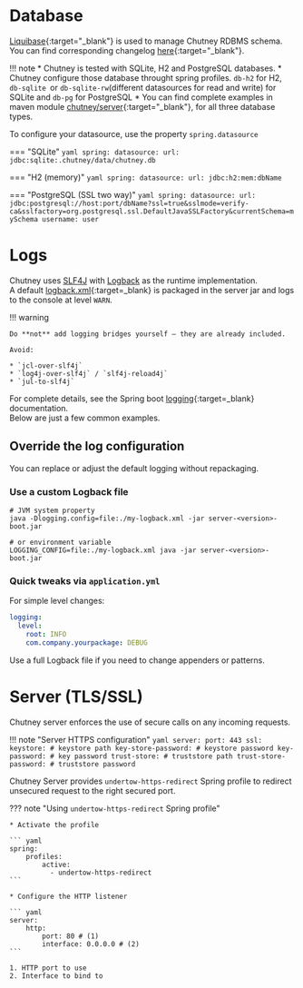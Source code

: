 <!--
  ~ SPDX-FileCopyrightText: 2017-2024 Enedis
  ~
  ~ SPDX-License-Identifier: Apache-2.0
  ~
-->

# Database

[Liquibase](https://www.liquibase.org/){:target="_blank"} is used to manage Chutney RDBMS schema.  
You can find corresponding changelog [here](https://github.com/Enedis-OSS/chutney/blob/main/chutney/server/src/main/resources/changelog/db.changelog-master.xml){:target="_blank"}.

!!! note
    * Chutney is tested with SQLite, H2 and PostgreSQL databases. 
    * Chutney configure those database throught spring profiles. `db-h2` for H2, `db-sqlite `or `db-sqlite-rw`(different datasources for read and write) for SQLite and `db-pg` for PostgreSQL
    * You can find complete examples in maven module [chutney/server](https://github.com/Enedis-OSS/chutney/tree/main/chutney/server){:target="_blank"}, for all three database types.

To configure your datasource, use the property `spring.datasource`

=== "SQLite"
    ``` yaml
    spring:
        datasource:
            url: jdbc:sqlite:.chutney/data/chutney.db
    ```

=== "H2 (memory)"
    ``` yaml
    spring:
        datasource:
            url: jdbc:h2:mem:dbName
    ```

=== "PostgreSQL (SSL two way)"
    ``` yaml
    spring:
        datasource:
            url: jdbc:postgresql://host:port/dbName?ssl=true&sslmode=verify-ca&sslfactory=org.postgresql.ssl.DefaultJavaSSLFactory&currentSchema=mySchema
            username: user
    ```

# Logs

Chutney uses [SLF4J](https://www.slf4j.org/) with [Logback](https://logback.qos.ch/) as the runtime implementation.  
A default [logback.xml](https://github.com/Enedis-OSS/chutney/blob/main/chutney/server/src/main/resources/logback.xml){:target=_blank} is packaged in the server jar and logs to the console at level `WARN`.

!!! warning
    
    Do **not** add logging bridges yourself — they are already included.  
    
    Avoid:    
    
    * `jcl-over-slf4j`  
    * `log4j-over-slf4j` / `slf4j-reload4j`  
    * `jul-to-slf4j`

For complete details, see the Spring boot [logging](https://docs.spring.io/spring-boot/reference/features/logging.html){:target=_blank} documentation.  
Below are just a few common examples.

## Override the log configuration

You can replace or adjust the default logging without repackaging.

### Use a custom Logback file

```shell
# JVM system property
java -Dlogging.config=file:./my-logback.xml -jar server-<version>-boot.jar

# or environment variable
LOGGING_CONFIG=file:./my-logback.xml java -jar server-<version>-boot.jar
```

### Quick tweaks via `application.yml`

For simple level changes:

```yaml
logging:
  level:
    root: INFO
    com.company.yourpackage: DEBUG
```

Use a full Logback file if you need to change appenders or patterns.

# Server (TLS/SSL)

Chutney server enforces the use of secure calls on any incoming requests.

!!! note "Server HTTPS configuration"
    ``` yaml
    server:
        port: 443
        ssl:
            keystore: # keystore path
            key-store-password: # keystore password
            key-password: # key password
            trust-store: # truststore path
            trust-store-password: # truststore password
    ```

Chutney Server provides `undertow-https-redirect` Spring profile to redirect unsecured request to the right secured port.

??? note "Using `undertow-https-redirect` Spring profile"

    * Activate the profile

    ``` yaml
    spring:
        profiles:
            active:
              - undertow-https-redirect
    ```

    * Configure the HTTP listener

    ``` yaml
    server:
        http:
            port: 80 # (1)
            interface: 0.0.0.0 # (2)
    ```

    1. HTTP port to use
    2. Interface to bind to


